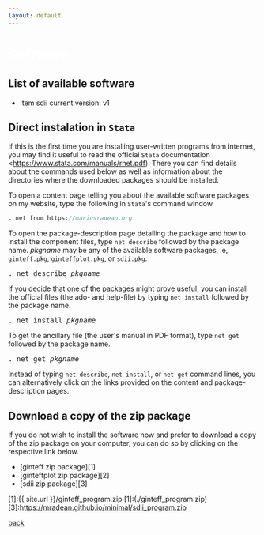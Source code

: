 ```yaml
---
layout: default
---
```


# <span style="color:white">Software</span>

## List of available software

* Item sdii current version: v1

## Direct instalation in ```Stata```

If this is the first time you are installing user-written programs from internet, you may find it useful to read the official ```Stata``` documentation <https://www.stata.com/manuals/rnet.pdf). There you can find details about the commands used below as well as information about the directories where the downloaded packages should be installed.

To open a content page telling you about the available software packages on my website, type the following in ```Stata```'s command window 

```stata
. net from https://mariusradean.org
```

To open the package-description page detailing the package and how to install the component files, type ```net describe``` followed by the package name. _pkgname_ may be any of the available software packages, ie, ```ginteff.pkg```, ```ginteffplot.pkg```, or ```sdii.pkg```.

<pre>
. net describe <i>pkgname</i>
</pre>

If you decide that one of the packages might prove useful, you can install the official files (the ado- and help-file) by typing ```net install``` followed by the package name.

<pre>
. net install <i>pkgname</i>
</pre>

To get the ancillary file (the user's manual in PDF format), type ```net get``` followed by the package name.

<pre>
. net get <i>pkgname</i>
</pre>

Instead of typing ```net describe```, ```net install```, or ```net get``` command lines, you can alternatively click on the links provided on the content and package-description pages.

## Download a copy of the zip package

If you do not wish to install the software now and prefer to download a copy of the zip package on your computer, you can do so by clicking on the respective link below.

* [ginteff zip package][1]
* [ginteffplot zip package][2]
* [sdii zip package][3]

[1]:{{ site.url }}/ginteff_program.zip
[1]:(./ginteff_program.zip)
[3]:https://mradean.github.io/minimal/sdii_program.zip

[back](./)
